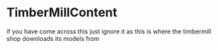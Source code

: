 # TimberMillContent
if you have come across this just ignore it as this is where the timbermill shop downloads its models from
